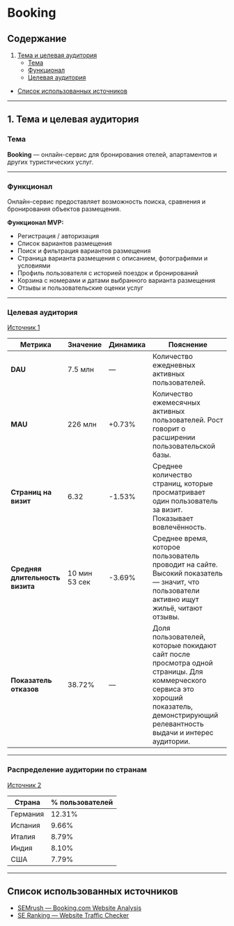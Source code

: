 # Booking

## Содержание
1. [Тема и целевая аудитория](#тема-и-целевая-аудитория)  
   - [Тема](#тема)  
   - [Функционал](#функционал)  
   - [Целевая аудитория](#целевая-аудитория)  
- [Список использованных источников](#список-использованных-источников)

---

## 1. Тема и целевая аудитория

### Тема
**Booking** — онлайн-сервис для бронирования отелей, апартаментов и других туристических услуг.

---

### Функционал

Онлайн-сервис предоставляет возможность поиска, сравнения и бронирования объектов размещения.

**Функционал MVP:**
- Регистрация / авторизация
- Список вариантов размещения
- Поиск и фильтрация вариантов размещения
- Страница варианта размещения с описанием, фотографиями и условиями
- Профиль пользователя с историей поездок и бронирований
- Корзина с номерами и датами выбранного варианта размещения
- Отзывы и пользовательские оценки услуг

---

### Целевая аудитория

[Источник&nbsp;1](#[1])

| **Метрика**                     | **Значение**  | **Динамика** | **Пояснение** |
| ------------------------------- | ------------- | ------------ | ------------- |
| **DAU**                         | 7.5 млн       | —            | Количество ежедневных активных пользователей. |
| **MAU**                         | 226 млн       | +0.73%       | Количество ежемесячных активных пользователей. Рост говорит о расширении пользовательской базы. |
| **Страниц на визит**            | 6.32          | -1.53%       | Среднее количество страниц, которые просматривает один пользователь за визит. Показывает вовлечённость. |
| **Средняя длительность визита** | 10 мин 53 сек | -3.69%       | Среднее время, которое пользователь проводит на сайте. Высокий показатель — значит, что пользователи активно ищут жильё, читают отзывы. |
| **Показатель отказов**          | 38.72%        | —            | Доля пользователей, которые покидают сайт после просмотра одной страницы. Для коммерческого сервиса это хороший показатель, демонстрирующий релевантность выдачи и интерес аудитории. |

---

### Распределение аудитории по странам

[Источник&nbsp;2](#[2])

| **Страна**  | **% пользователей** |
| ----------- | ------------------ |
| Германия    | 12.31% |
| Испания     | 9.66% |
| Италия      | 8.79% |
| Индия       | 8.10% |
| США         | 7.79% |

---

## Список использованных источников

- <a id="источник-1"></a>[SEMrush — Booking.com Website Analysis](https://www.semrush.com/seo/26418995)
- <a id="источник-2"></a>[SE Ranking — Website Traffic Checker](https://online.seranking.com/research.competitor.html/?input=booking.com&mode=base_domain&source=no&globalRegion=no&user_group=0&landing=website_traffic_checker&lang=en&month=2025-9)
